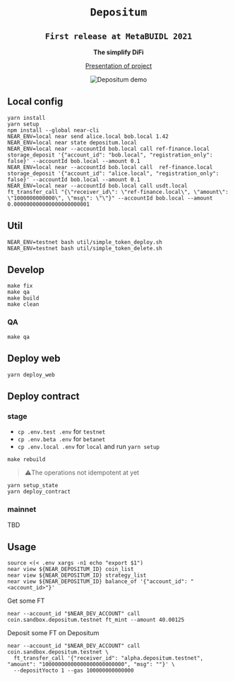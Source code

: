 <div align="center">
  <h1><code>Depositum</code></h1>
  <h2><code>First release at MetaBUIDL 2021</code></h2>
  <p>
    <strong>The simplify DiFi</strong>
  </p>
  <p>
    <a href="https://docs.google.com/presentation/d/1OxNCgkM2zkWJmW3ToX3UMtDIikhGKLr_0YuFrbAR748/edit#slide=id.p">Presentation of project</a>
  </p>
  <img src="https://user-images.githubusercontent.com/761285/133910855-1b3b148b-1289-4e17-9a75-eb3782baa415.jpg" alt="Depositum demo" />
</div>

## Local config

```shell
yarn install
yarn setup
npm install --global near-cli
NEAR_ENV=local near send alice.local bob.local 1.42
NEAR_ENV=local near state depositum.local
NEAR_ENV=local near --accountId bob.local call ref-finance.local storage_deposit '{"account_id": "bob.local", "registration_only": false}' --accountId bob.local --amount 0.1
NEAR_ENV=local near --accountId bob.local call  ref-finance.local storage_deposit '{"account_id": "alice.local", "registration_only": false}' --accountId bob.local --amount 0.1
NEAR_ENV=local near --accountId bob.local call usdt.local ft_transfer_call "{\"receiver_id\": \"ref-finance.local\", \"amount\": \"1000000000000\", \"msg\": \"\"}" --accountId bob.local --amount 0.000000000000000000000001
```

## Util

```shell
NEAR_ENV=testnet bash util/simple_token_deploy.sh
NEAR_ENV=testnet bash util/simple_token_delete.sh
```
## Develop

```shell
make fix 
make qa
make build
make clean
```

### QA

```shell
make qa
```

## Deploy web
```shell
yarn deploy_web
```

## Deploy contract

### stage

* `cp .env.test .env` for `testnet`
* `cp .env.beta .env` for `betanet`
* `cp .env.local .env` for `local` and run `yarn setup`

```shell
make rebuild
```
> ⚠️The operations not idempotent at yet
```shell
yarn setup_state
yarn deploy_contract
```

### mainnet

TBD


## Usage

```shell
source <(< .env xargs -n1 echo "export $1")
near view ${NEAR_DEPOSITUM_ID} coin_list
near view ${NEAR_DEPOSITUM_ID} strategy_list
near view ${NEAR_DEPOSITUM_ID} balance_of '{"account_id": "<account_id>"}'
```

Get some FT

```shell
near --account_id "$NEAR_DEV_ACCOUNT" call coin.sandbox.depositum.testnet ft_mint --amount 40.00125
```

Deposit some FT on Depositum

```shell
near --account_id "$NEAR_DEV_ACCOUNT" call coin.sandbox.depositum.testnet \
  ft_transfer_call '{"receiver_id": "alpha.depositum.testnet", "amount": "10000000000000000000000000", "msg": ""}' \
  --depositYocto 1 --gas 100000000000000
```
